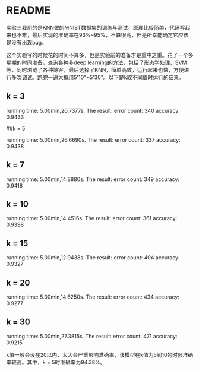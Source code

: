 # README

​	实验三我用的是KNN做的MNIST数据集的训练与测试，原理比较简单，代码写起来也不难，最后实现的准确率在93%~95%，不算很高，但是所幸能确定它应该是没有出现bug。

​	这个实验写的时候花的时间不算多，但是实验前的准备才是重中之重。花了一个多星期的时间准备，查询各种非deep learning的方法，包括了形态学处理、SVM等，同时浏览了各种博客，最后选择了KNN，简单高效，运行起来也快，方便进行多次调试。跑完一遍大概用5'10"~5'30"。以下是k取不同值时运行的结果。

## k = 3

running time: 5.00min,20.7377s.
The result:
  error count: 340
  accuracy: 0.9433

##k = 5

running time: 5.00min,26.6690s.
The result:
  error count: 337
  accuracy: 0.9438

## k = 7

running time: 5.00min,14.8880s.
The result:
  error count: 349
  accuracy: 0.9418

## k = 10

running time: 5.00min,14.4516s.
The result:
  error count: 361
  accuracy: 0.9398

## k = 15

running time: 5.00min,12.9438s.
The result:
  error count: 404
  accuracy: 0.9327

## k = 20

running time: 5.00min,14.6250s.
The result:
  error count: 434
  accuracy: 0.9277

## k = 30

running time: 5.00min,27.3815s.
The result:
  error count: 471
  accuracy: 0.9215

​	k值一般会设在20以内，太大会严重影响准确率，该模型在k值为5到10的时候准确率较高。其中，k = 5时准确率为94.38%。